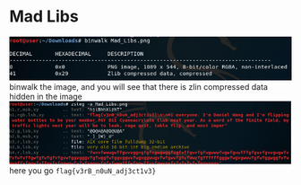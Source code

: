 # Mad Libs

![image](/img/binwalk.png)
binwalk the image, and you will see that there is zlin compressed data hidden in the image
![image](/img/extract.png)
here you go `flag{v3rB_n0uN_adj3ct1v3}`